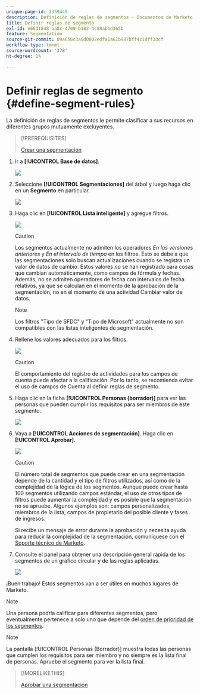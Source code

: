```yaml
---
unique-page-id: 2359449
description: Definición de reglas de segmentos - Documentos de Marketo - Documentación del producto
title: Definir reglas de segmento
exl-id: e6631848-aa8c-4709-b182-4c88abbd365b
feature: Segmentation
source-git-commit: 09a656c3a0d0002edfa1a61b987bff4c1dff33cf
workflow-type: tm+mt
source-wordcount: '378'
ht-degree: 1%

---
```


# Definir reglas de segmento {#define-segment-rules}

La definición de reglas de segmentos le permite clasificar a sus recursos en diferentes grupos mutuamente excluyentes.

>[!PREREQUISITES]
>
>[Crear una segmentación](/help/marketo/product-docs/personalization/segmentation-and-snippets/segmentation/create-a-segmentation.md)

1. Ir a **[!UICONTROL Base de datos]**.

   ![](assets/image2017-3-28-14-3a7-3a42.png)

1. Seleccione **[!UICONTROL Segmentaciones]** del árbol y luego haga clic en un **Segmento** en particular.

   ![](assets/image2017-3-28-14-3a11-3a15.png)

1. Haga clic en **[!UICONTROL Lista inteligente]** y agregue filtros.

   ![](assets/image2017-3-28-14-3a18-3a19.png)

   >[!CAUTION]
   >
   >Los segmentos actualmente no admiten los operadores _En las versiones anteriores_ y _En el intervalo de tiempo_ en los filtros. Esto se debe a que las segmentaciones solo buscan actualizaciones cuando se registra un valor de datos de cambio. Estos valores _no_ se han registrado para cosas que cambian automáticamente, como campos de fórmula y fechas. Además, no se admiten operadores de fecha con intervalos de fecha relativos, ya que se calculan en el momento de la aprobación de la segmentación, no en el momento de una actividad Cambiar valor de datos.

   >[!NOTE]
   >
   >Los filtros &quot;Tipo de SFDC&quot; y &quot;Tipo de Microsoft&quot; actualmente no son compatibles con las listas inteligentes de segmentación.

1. Rellene los valores adecuados para los filtros.

   ![](assets/image2017-3-28-14-3a18-3a33.png)

   >[!CAUTION]
   >
   >El comportamiento del registro de actividades para los campos de cuenta puede afectar a la calificación. Por lo tanto, se recomienda evitar el uso de campos de Cuenta al definir reglas de segmento.

1. Haga clic en la ficha **[!UICONTROL Personas (borrador)]** para ver las personas que pueden cumplir los requisitos para ser miembros de este segmento.

   ![](assets/image2017-3-28-14-3a20-3a15.png)

1. Vaya a **[!UICONTROL Acciones de segmentación]**. Haga clic en **[!UICONTROL Aprobar]**.

   ![](assets/image2014-9-15-11-3a36-3a7.png)

   >[!CAUTION]
   >
   >El número total de segmentos que puede crear en una segmentación depende de la cantidad y el tipo de filtros utilizados, así como de la complejidad de la lógica de los segmentos. Aunque puede crear hasta 100 segmentos utilizando campos estándar, el uso de otros tipos de filtros puede aumentar la complejidad y es posible que la segmentación no se apruebe. Algunos ejemplos son: campos personalizados, miembros de la lista, campos de propietario del posible cliente y fases de ingresos.
   >
   >Si recibe un mensaje de error durante la aprobación y necesita ayuda para reducir la complejidad de la segmentación, comuníquese con el [Soporte técnico de Marketo](https://nation.marketo.com/t5/Support/ct-p/Support).

1. Consulte el panel para obtener una descripción general rápida de los segmentos de un gráfico circular y de las reglas aplicadas.

   ![](assets/image2014-9-15-11-3a36-3a19.png)

¡Buen trabajo! Estos segmentos van a ser útiles en muchos lugares de Marketo.

>[!NOTE]
>
>Una persona podría calificar para diferentes segmentos, pero eventualmente pertenece a solo uno que depende del [orden de prioridad de los segmentos](/help/marketo/product-docs/personalization/segmentation-and-snippets/segmentation/segmentation-order-priority.md).

>[!NOTE]
>
>La pantalla [!UICONTROL Personas (Borrador)] muestra todas las personas que cumplen los requisitos para ser miembro y no siempre es la lista final de personas. Apruebe el segmento para ver la lista final.

>[!MORELIKETHIS]
>
>[Aprobar una segmentación](/help/marketo/product-docs/personalization/segmentation-and-snippets/segmentation/approve-a-segmentation.md)
